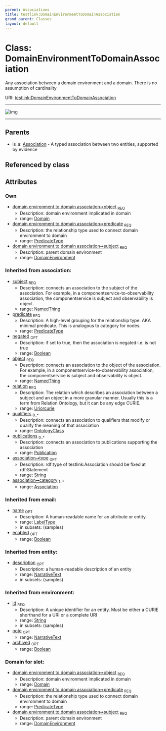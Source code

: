 ```yaml
---
parent: Associations
title: testlink:DomainEnvironmentToDomainAssociation
grand_parent: Classes
layout: default
---
```


# Class: DomainEnvironmentToDomainAssociation


Any association between a domain environment and a domain. There is no assumption of cardinality

URI: [testlink:DomainEnvironmentToDomainAssociation](https://w3id.org/testlink/vocab/DomainEnvironmentToDomainAssociation)


---

![img](http://yuml.me/diagram/nofunky;dir:TB/class/[Publication],[OntologyClass],[Domain]%3Cobject%201..1-%20[DomainEnvironmentToDomainAssociation%7Cpredicate:predicate_type;negated(i):boolean%20%3F;relation(i):uriorcurie;type(i):string%20%3F;id(i):string;name(i):label_type%20%3F;enabled(i):boolean%20%3F;archived(i):boolean%20%3F;description(i):narrative_text%20%3F;note(i):narrative_text%20%3F],[DomainEnvironment]%3Csubject%201..1-%20[DomainEnvironmentToDomainAssociation],[Association]%5E-[DomainEnvironmentToDomainAssociation],[DomainEnvironment],[Domain],[Association])

---


## Parents

 *  is_a: [Association](Association.md) - A typed association between two entities, supported by evidence

## Referenced by class


## Attributes


### Own

 * [domain environment to domain association➞object](domain_environment_to_domain_association_object.md)  <sub>REQ</sub>
    * Description: domain environment implicated in domain
    * range: [Domain](Domain.md)
 * [domain environment to domain association➞predicate](domain_environment_to_domain_association_predicate.md)  <sub>REQ</sub>
    * Description: the relationship type used to connect domain environment to domain
    * range: [PredicateType](types/PredicateType.md)
 * [domain environment to domain association➞subject](domain_environment_to_domain_association_subject.md)  <sub>REQ</sub>
    * Description: parent domain environment
    * range: [DomainEnvironment](DomainEnvironment.md)

### Inherited from association:

 * [subject](subject.md)  <sub>REQ</sub>
    * Description: connects an association to the subject of the association. For example, in a componentservice-to-observability association, the componentservice is subject and observability is object.
    * range: [NamedThing](NamedThing.md)
 * [predicate](predicate.md)  <sub>REQ</sub>
    * Description: A high-level grouping for the relationship type. AKA minimal predicate. This is analogous to category for nodes.
    * range: [PredicateType](types/PredicateType.md)
 * [negated](negated.md)  <sub>OPT</sub>
    * Description: if set to true, then the association is negated i.e. is not true
    * range: [Boolean](types/Boolean.md)
 * [object](object.md)  <sub>REQ</sub>
    * Description: connects an association to the object of the association. For example, in a componentservice-to-observability association, the componentservice is subject and observability is object.
    * range: [NamedThing](NamedThing.md)
 * [relation](relation.md)  <sub>REQ</sub>
    * Description: The relation which describes an association between a subject and an object in a more granular manner. Usually this is a term from Relation Ontology, but it can be any edge CURIE.
    * range: [Uriorcurie](types/Uriorcurie.md)
 * [qualifiers](qualifiers.md)  <sub>0..*</sub>
    * Description: connects an association to qualifiers that modify or qualify the meaning of that association
    * range: [OntologyClass](OntologyClass.md)
 * [publications](publications.md)  <sub>0..*</sub>
    * Description: connects an association to publications supporting the association
    * range: [Publication](Publication.md)
 * [association➞type](association_type.md)  <sub>OPT</sub>
    * Description: rdf:type of testlink:Association should be fixed at rdf:Statement
    * range: [String](types/String.md)
 * [association➞category](association_category.md)  <sub>1..*</sub>
    * range: [Association](Association.md)

### Inherited from email:

 * [name](name.md)  <sub>OPT</sub>
    * Description: A human-readable name for an attribute or entity.
    * range: [LabelType](types/LabelType.md)
    * in subsets: (samples)
 * [enabled](enabled.md)  <sub>OPT</sub>
    * range: [Boolean](types/Boolean.md)

### Inherited from entity:

 * [description](description.md)  <sub>OPT</sub>
    * Description: a human-readable description of an entity
    * range: [NarrativeText](types/NarrativeText.md)
    * in subsets: (samples)

### Inherited from environment:

 * [id](id.md)  <sub>REQ</sub>
    * Description: A unique identifier for an entity. Must be either a CURIE shorthand for a URI or a complete URI
    * range: [String](types/String.md)
    * in subsets: (samples)
 * [note](note.md)  <sub>OPT</sub>
    * range: [NarrativeText](types/NarrativeText.md)
 * [archived](archived.md)  <sub>OPT</sub>
    * range: [Boolean](types/Boolean.md)

### Domain for slot:

 * [domain environment to domain association➞object](domain_environment_to_domain_association_object.md)  <sub>REQ</sub>
    * Description: domain environment implicated in domain
    * range: [Domain](Domain.md)
 * [domain environment to domain association➞predicate](domain_environment_to_domain_association_predicate.md)  <sub>REQ</sub>
    * Description: the relationship type used to connect domain environment to domain
    * range: [PredicateType](types/PredicateType.md)
 * [domain environment to domain association➞subject](domain_environment_to_domain_association_subject.md)  <sub>REQ</sub>
    * Description: parent domain environment
    * range: [DomainEnvironment](DomainEnvironment.md)
